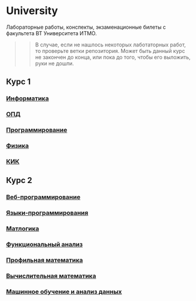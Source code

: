 # University

Лабораторные работы, конспекты, экзаменационные билеты с факультета ВТ Университета ИТМО.


>> В случае, если не нашлось некоторых лаботаторных работ, то проверьте ветки репозитория. 
Может быть данный курс не закончен до конца, или пока до того, чтобы его выложить, руки не дошли.


## Курс 1

### [Информатика](Year-1/Informatics)

### [ОПД](Year-1/Basics-of-professional-life)

### [Программирование](Year-1/Programming)

### [Физика](Year-1/Physics)

### [КИК](Year-1/Communication-and-team-building)


## Курс 2

### [Веб-программирование](Year-2/Web-programming)

### [Языки-программирования](Year-2/Programming-languages)

### [Матлогика](Year-2/Math-logic)

### [Функциональный анализ](Year-2/Functional-analysis)

### [Профильная математика](Year-2/Profile-mathematics)

### [Вычислительная математика](Year-2/Computational-math)

### [Машинное обучение и анализ данных](Year-2/Machine-learning-and-data-analysis)

